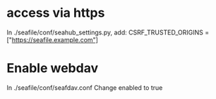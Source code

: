 # access via https
In ./seafile/conf/seahub_settings.py, add:
CSRF_TRUSTED_ORIGINS = ["https://seafile.example.com"]

# Enable webdav
In ./seafile/conf/seafdav.conf
Change enabled to true
